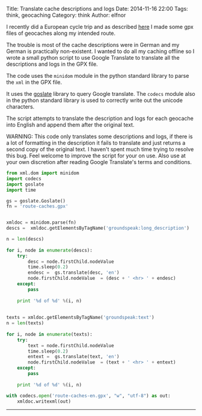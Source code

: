 Title: Translate cache descriptions and logs
Date: 2014-11-16 22:00
Tags: think, geocaching
Category: think
Author: elfnor

I recently did a European cycle trip and as described [here]({filename}/caches_along_track.md) I made some gpx files of geocaches along my intended route. 

The trouble is most of the cache descriptions were in German and my German is practically non-existent. I wanted to do all my caching offline so I wrote a small python script to use Google Translate to translate all the descriptions and logs in the GPX file.

The code uses the `minidom` module in the python standard library to parse the `xml` in the GPX file.    

It uses the [goslate](http://pythonhosted.org/goslate/) library to query Google translate. The `codecs` module also in the python standard library is used to correctly write out the unicode characters.

The script attempts to translate the description and logs for each geocache into English and append them after the original text.

WARNING: This code only translates some descriptions and logs, if there is a lot of formatting in the description it fails to translate and just returns a second copy of the original text. I haven't spent much time trying to resolve this bug. Feel welcome to improve the script for your on use. Also use at your own discretion after reading Google Translate's terms and conditions.

```python
from xml.dom import minidom
import codecs
import goslate
import time

gs = goslate.Goslate()
fn = 'route-caches.gpx'


xmldoc = minidom.parse(fn)    
descs =  xmldoc.getElementsByTagName('groundspeak:long_description')

n = len(descs)    
    
for i, node in enumerate(descs):
    try:
        desc = node.firstChild.nodeValue
        time.sleep(0.2) 
        endesc =  gs.translate(desc, 'en')
        node.firstChild.nodeValue  = (desc + ' <hr> ' + endesc)
    except:
        pass
        
    print '%d of %d' %(i, n)
    
    
texts = xmldoc.getElementsByTagName('groundspeak:text')
n = len(texts)    
    
for i, node in enumerate(texts):
    try:
        text = node.firstChild.nodeValue
        time.sleep(0.2) 
        entext =  gs.translate(text, 'en')
        node.firstChild.nodeValue  = (text + ' <hr> ' + entext)
    except:
        pass
        
    print '%d of %d' %(i, n)

with codecs.open('route-caches-en.gpx', "w", "utf-8") as out:
    xmldoc.writexml(out)

```
--------------------------------

